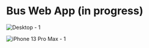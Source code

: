 # Bus Web App (in progress)

![Desktop - 1](https://user-images.githubusercontent.com/20734465/185812330-ebaa2484-2080-4d92-93d7-7b7843225bb0.png)

![iPhone 13 Pro Max - 1](https://user-images.githubusercontent.com/20734465/185816385-04f7ff8d-1672-4144-b6ac-fe6a31b50dba.png)
